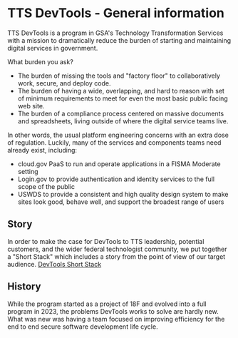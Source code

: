 # TTS DevTools - General information

TTS DevTools is a program in GSA's Technology Transformation Services with
a mission to dramatically reduce the burden of starting and maintaining digital
services in government.

What burden you ask?

- The burden of missing the tools and "factory floor" to collaboratively work,
  secure, and deploy code.
- The burden of having a wide, overlapping, and hard to reason with set of minimum
  requirements to meet for even the most basic public facing web site.
- The burden of a compliance process centered on massive documents and spreadsheets,
  living outside of where the digital service teams live.

In other words, the usual platform engineering concerns with an extra dose of
regulation. Luckily, many of the services and components teams need already exist,
including:

- cloud.gov PaaS to run and operate applications in a FISMA Moderate setting
- Login.gov to provide authentication and identity services to the full scope of
  the public
- USWDS to provide a consistent and high quality design system to make sites
  look good, behave well, and support the broadest range of users

## Story

In order to make the case for DevTools to TTS leadership, potential customers, and the wider federal technologist community, we put together a "Short Stack" which includes a story from the point of view of our target audience.
[DevTools Short Stack](./doc/DevTools_shortstack.pdf)

## History

While the program started as a project of 18F and evolved into a full program in 2023,
the problems DevTools works to solve are hardly new. What was new was having
a team focused on improving efficiency for the end to end secure software development
life cycle.
